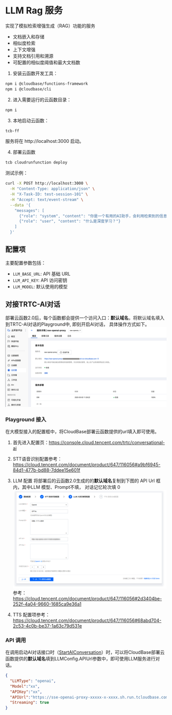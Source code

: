 # LLM Rag 服务

实现了模拟检索增强生成（RAG）功能的服务
- 文档嵌入和存储
- 相似度检索
- 上下文增强
- 支持文档引用和溯源
- 可配置的相似度阈值和最大文档数

1. 安装云函数开发工具：
```bash
npm i @cloudbase/functions-framework
npm i @cloudbase/cli 
```

2. 进入需要运行的云函数目录：
```bash
npm i
```

3. 本地启动云函数：
```bash
tcb-ff
```

服务将在 http://localhost:3000 启动。

4. 部署云函数
```bash
tcb cloudrunfunction deploy
```

测试示例：
```bash
curl -X POST http://localhost:3000 \
  -H "Content-Type: application/json" \
  -H "X-Task-ID: test-session-101" \
  -H "Accept: text/event-stream" \
  --data '{
    "messages": [
      {"role": "system", "content": "你是一个有用的AI助手，会利用检索到的信息回答问题"},
      {"role": "user", "content": "什么是深度学习？"}
    ]
  }'
```


## 配置项
主要配置参数包括：
- `LLM_BASE_URL`: API 基础 URL
- `LLM_API_KEY`: API 访问密钥
- `LLM_MODEL`: 默认使用的模型


## 对接TRTC-AI对话
部署云函数2.0后，每个函数都会提供一个访问入口：**默认域名**，将默认域名填入到TRTC-AI对话的Playground中, 即刻开启AI对话， 具体操作方式如下。
![func-url.png](../images/func-url.png)


### Playground 接入
在大模型接入的配置框中，将CloudBase部署云函数提供的url填入即可使用。

1. 首先进入配置页：https://console.cloud.tencent.com/trtc/conversational-ai

2. STT语音识别配置参考：https://cloud.tencent.com/document/product/647/116056#a9bf6945-84d1-477b-bd88-7ddee15e601f

3. LLM 配置
   将部署后的云函数2.0生成的的**默认域名**复制到下图的 API Url 框内，其中LLM 模型、Prompt不填， 对话记忆轮次填 0
   ![llm-config-playground.png](../images/llm-config-playground.png)
   参考：https://cloud.tencent.com/document/product/647/116056#2d3404be-252f-4a04-9660-1685ca9e36a1

4. TTS 配置项参考： https://cloud.tencent.com/document/product/647/116056#68abd704-2c53-4c0b-be37-1a63c79d531e



### API 调用

在调用启动AI对话接口时（[StartAIConversation](https://cloud.tencent.com/document/api/647/108514)）时，可以将CloudBase部署云函数提供的**默认域名**填到LLMConfig.APIUrl参数中，即可使用LLM服务进行对话。

```json
{
  "LLMType": "openai",  
  "Model":"xx",
  "APIKey":"xx",
  "APIUrl":"https://sse-openai-proxy-xxxxx-x-xxxx.sh.run.tcloudbase.com",
  "Streaming": true
}
```
